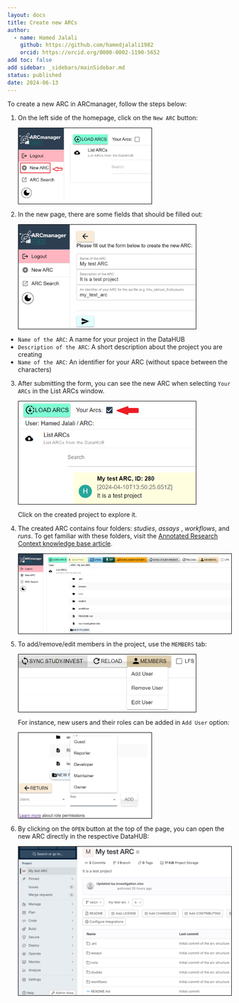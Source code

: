 ```yaml
---
layout: docs
title: Create new ARCs
author:
  - name: Hamed Jalali
    github: https://github.com/hamedjalali1982
    orcid: https://orcid.org/0000-0002-1190-5652
add toc: false
add sidebar: _sidebars/mainSidebar.md
status: published
date: 2024-06-13
---
```


To create a new ARC in ARCmanager, follow the steps below:

1. On the left side of the homepage, click on the `New ARC` button:

    <p float="center">
        <img src="../img/ARCmanager_createARCs_New_ARC.png" width="300" align="center" style="border: 1px solid  black;"/>
    </p>

2. In the new page, there are some fields that should be filled out:

     <p float="center">
        <img src="../img/ARCmanager_createARCs_ARC_Create.png" width="400" align="center" style="border: 1px solid  black;" />
    </p>

- `Name of the ARC`: A name for your project in the DataHUB
- `Description of the ARC`: A short description about the project you are creating  
- `Name of the ARC`: An identifier for your ARC (without space between the characters)

 

3. After submitting the form, you can see the new ARC when selecting `Your ARCs` in the List ARCs window.

    <p float="center">
        <img src="../img/ARCmanager_createARCs_Created_ARC.png" width="400" align="center" style="border: 1px solid  black;" />
    </p>

    Click on the created project to explore it.

4. The created ARC contains four folders: *studies*, *assays* , *workflows*, and *runs*.  To get familiar with these folders, visit the [Annotated Research Context knowledge base article](./../implementation/AnnotatedResearchContext.html).

    <p float="center">
        <img src="../img/ARCmanager_createARCs_ARC_explore.png" width="500" align="center"  style="border: 1px solid  black;"/>
    </p>

5.  To add/remove/edit members in the project, use the `MEMBERS` tab: 

    <p float="center">
        <img src="../img/ARCmanager_createARCs_members.png" width="400" align="center" style="border: 1px solid  black;"/>
    </p>

    For instance, new users and their roles can be added in `Add User` option:

    <p float="center">
        <img src="../img/ARCmanager_createARCs_add_user.png" width="300" align="center" style="border: 1px solid  black;"/>
    </p>

6. By clicking on the `OPEN` button at the top of the page, you can open the new ARC directly in the respective DataHUB:

    <p float="center">
        <img src="../img/ARCmanager_createARCs_gitlab.png" width="600" align="center" style="border: 1px solid  black;"/>
    </p>